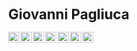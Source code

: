 # Giovanni Pagliuca 

<!--LINKS-->
[<img align="left" alt="Gmail" width="22px" src="https://cdn.jsdelivr.net/npm/simple-icons@v3/icons/gmail.svg" />][gmail]

[<img align="left" alt="Skype" width="22px" src="https://cdn.jsdelivr.net/npm/simple-icons@v3/icons/skype.svg" />][skype]

[<img align="left" alt="LinkedIn" width="22px" src="https://cdn.jsdelivr.net/npm/simple-icons@v3/icons/linkedin.svg" />][linkedin]

[<img align="left" alt="Twitter" width="22px" src="https://cdn.jsdelivr.net/npm/simple-icons@v3/icons/twitter.svg" />][twitter]

[<img align="left" alt="Twitter" width="22px" src="https://cdn.jsdelivr.net/npm/simple-icons@v3/icons/instagram.svg" />][instagram]
 
[<img align="left" alt="Facebook" width="22px" src="https://cdn.jsdelivr.net/npm/simple-icons@v3/icons/facebook.svg" />][facebook]

[<img align="left" alt="Safari" width="22px" src="https://cdn.jsdelivr.net/npm/simple-icons@v3/icons/safari.svg" />][safari]

<!-- SOURCES --> 
[linkedin]: https://it.linkedin.com/in/giovanni-pagliuca
[twitter]: https://twitter.com/ANONOPS_Jonny
[instagram]: https://www.instagram.com/sapphire_fever
[facebook]: https://www.facebook.com/gpagliuca1/ 
[skype]: https://join.skype.com/invite/l6MbocrShFoS
[gmail]: mailto:g.pagliuca1994@gmail.com
[safari]: https://drippato.it/
